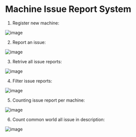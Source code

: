 # Machine Issue Report System

1. Register new machine:

![image](https://github.com/NatnareePhoungsombat/machine_issue_report/assets/98601447/eff46b8f-f9a4-4748-9c35-11f6bc2a27fe)

2. Report an issue:

![image](https://github.com/NatnareePhoungsombat/machine_issue_report/assets/98601447/6a54b620-38fe-4018-8967-9eac9952275e)
   
3. Retrive all issue reports:
   
![image](https://github.com/NatnareePhoungsombat/machine_issue_report/assets/98601447/bc377f8d-d031-49c3-b9b8-6d697a732f79)

4. Filter issue reports:

![image](https://github.com/NatnareePhoungsombat/machine_issue_report/assets/98601447/17c256fa-f197-40d1-a61e-76a6ce1c6df5)
 
5. Counting issue report per machine:

![image](https://github.com/NatnareePhoungsombat/machine_issue_report/assets/98601447/923518fc-3831-41ae-ac7f-85e9332e9a2a)

6. Count common world all issue in description:

![image](https://github.com/NatnareePhoungsombat/machine_issue_report/assets/98601447/cca74ada-faf5-4fbf-946b-3ad14678d9be)
